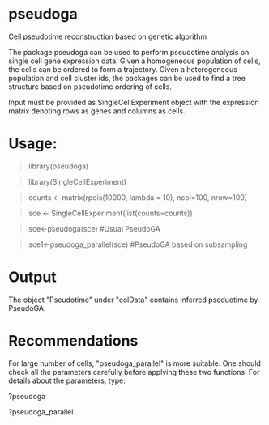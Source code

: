 # pseudoga
Cell pseudotime reconstruction based on genetic algorithm

The package pseudoga can be used to perform pseudotime analysis on single
cell gene expression data. Given a homogeneous population of cells, the cells can be ordered
to form a trajectory. Given a heterogeneous population and cell cluster ids, the packages
can be used to find a tree structure based on pseudotime ordering of cells.

Input must be provided as SingleCellExperiment object with the expression matrix denoting rows as genes 
and columns as cells.


# Usage:

>library(pseudoga)

>library(SingleCellExperiment)

>counts <- matrix(rpois(10000, lambda = 10), ncol=100, nrow=100) 

>sce <- SingleCellExperiment(list(counts=counts))

>sce<-pseudoga(sce) #Usual PseudoGA

>sce1<-pseudoga_parallel(sce) #PseudoGA based on subsampling 

# Output 

The object "Pseudotime" under "colData" contains inferred pseduotime by PseudoGA.

# Recommendations

For large number of cells, "pseudoga_parallel" is more suitable. One should check all the parameters carefully before applying these two functions.
For details about the parameters, type:

?pseudoga

?pseudoga_parallel









